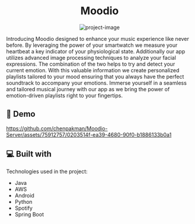 <h1 align="center" id="title">Moodio</h1>

<p align="center"><img src="https://github.com/chenpakman/Moodio-Server/assets/75912757/d397c435-c604-4745-a786-b0671376cdf5)https://github.com/chenpakman/Moodio-Server/assets/75912757/d397c435-c604-4745-a786-b0671376cdf5" alt="project-image" ></p>

<p id="description">Introducing Moodio designed to enhance your music experience like never before. By leveraging the power of your smartwatch we measure your heartbeat a key indicator of your physiological state. Additionally our app utilizes advanced image processing techniques to analyze your facial expressions. The combination of the two helps to try and detect your current emotion. With this valuable information we create personalized playlists tailored to your mood ensuring that you always have the perfect soundtrack to accompany your emotions. Immerse yourself in a seamless and tailored musical journey with our app as we bring the power of emotion-driven playlists right to your fingertips.</p>

<h2>🚀 Demo</h2>

https://github.com/chenpakman/Moodio-Server/assets/75912757/0203514f-ea39-4680-90f0-b1886133b0a1


  
<h2>💻 Built with</h2>

Technologies used in the project:

*   Java
*   AWS
*   Android
*   Python
*   Spotify
*   Spring Boot
